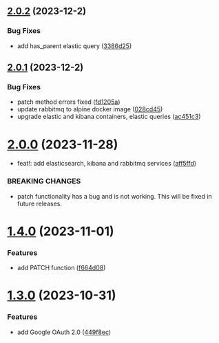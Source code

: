 ## [2.0.2](https://github.com/sydrawat01/INFO7255/compare/v2.0.1...v2.0.2) (2023-12-2)


### Bug Fixes

* add has_parent elastic query ([3386d25](https://github.com/sydrawat01/INFO7255/commit/3386d253f2e84d7371e9214c5eb9ad27437416cf))

## [2.0.1](https://github.com/sydrawat01/INFO7255/compare/v2.0.0...v2.0.1) (2023-12-2)


### Bug Fixes

* patch method errors fixed ([fd1205a](https://github.com/sydrawat01/INFO7255/commit/fd1205afeb0cb42739d1c529de45201131f4249d))
* update rabbitmq to alpine docker image ([028cd45](https://github.com/sydrawat01/INFO7255/commit/028cd4557c9bcf2f38c9ec64d59a9805ccb310fb))
* upgrade elastic and kibana containers, elastic queries ([ac451c3](https://github.com/sydrawat01/INFO7255/commit/ac451c31106f77039bcb95a5c38d269c532e97fe))

# [2.0.0](https://github.com/sydrawat01/INFO7255/compare/v1.4.0...v2.0.0) (2023-11-28)


* feat!: add elasticsearch, kibana and rabbitmq services ([aff5ffd](https://github.com/sydrawat01/INFO7255/commit/aff5ffd0fc495b0231ded9bdeddc1b61487419ff))


### BREAKING CHANGES

* patch functionality has a bug and is not working. This
will be fixed in future releases.

# [1.4.0](https://github.com/sydrawat01/INFO7255/compare/v1.3.0...v1.4.0) (2023-11-01)


### Features

* add PATCH function ([f664d08](https://github.com/sydrawat01/INFO7255/commit/f664d08026d84be7e23c21edad96f18438cab13e))

# [1.3.0](https://github.com/sydrawat01/INFO7255/compare/v1.2.2...v1.3.0) (2023-10-31)


### Features

* add Google OAuth 2.0 ([449f8ec](https://github.com/sydrawat01/INFO7255/commit/449f8ecf484ddb9277ce4b680f9fcf89817fa623))
